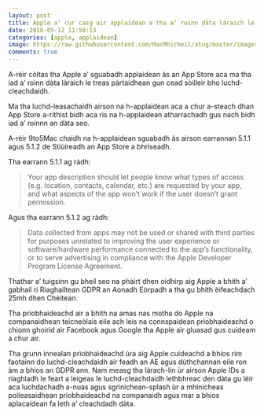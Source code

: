 ```yaml
---
layout: post
title: Apple a’ cur casg air applaidean a tha a’ roinn dàta làraich le treas pàrtaidhean
date: 2018-05-12 11:59:13
categories: [apple, applaidean]
image: https://raw.githubusercontent.com/MacMhicheil/atug/master/images/Mapaichean.png
comments: true
---
```


A-rèir còltas tha Apple a’ sguabadh applaidean às an App Store aca ma  tha iad a’ roinn dàta làraich le treas pàrtaidhean gun cead sòilleir  bho luchd-cleachdaidh.

<!--more-->

Ma tha luchd-leasachaidh airson na h-applaidean aca a chur a-steach dhan  App Store a-rithist bidh aca ris na h-applaidean atharrachadh gus nach  bidh iad a’ roinnn an dàta seo.

A-rèir 9to5Mac chaidh na h-applaidean sguabadh  às airson earrannan 5.1.1 agus 5.1.2 de Stiùireadh an App Store a bhriseadh.

Tha earrann 5.1.1 ag ràdh:

> Your app description should let people know what types of  access (e.g. location, contacts, calendar, etc.) are requested by your  app, and what aspects of the app won’t work if the user doesn’t grant  permission.

Agus tha earrann 5.1.2 ag ràdh:

> Data collected from apps may not be used or shared with  third parties for purposes unrelated to improving the user experience or  software/hardware performance connected to the app’s functionality, or  to serve advertising in compliance with the Apple Developer Program  License Agreement.

Thathar a’ tuigsinn gu bheil seo na phàirt dhen oidhirp aig Apple a  bhith a’ gabhail ri Riaghailtean GDPR an Aonadh Eòrpadh a tha gu bhith  èifeachdach 25mh dhen Chèitean.

Tha prìobhaideachd air a bhith na amas nas motha do Apple na  companaidhean teicneòlais eile ach leis na connspaidean prìobhaideachd o  chionn ghoirid air Facebook agus Google tha Apple air gluasad  gus cuideam a chur air.

Tha grunn innealan prìobhaideachd ùra aig Apple cuideachd a bhios rim  faotainn do luchd-cleachdaidh air feadh an AE agus dùthchannan eile ron  àm a bhios an GDPR ann. Nam measg tha làrach-lìn ùr airson Apple IDs a  riaghladh le feart a leigeas le luchd-cleachdaidh lethbhreac den dàta gu  lèir aca luchdachadh a-nuas agus sgrìnichean-splash ùr a mhìnicheas  poileasaidhean prìobhaideachd na companaidh agus mar a bhios aplacaidean  fa leth a’ cleachdadh dàta.
